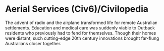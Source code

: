 # Aerial Services (Civ6)/Civilopedia

The advent of radio and the airplane transformed life for remote Australian settlements. Education and medical care was suddenly viable to Outback residents who previously had to fend for themselves. Though their homes were distant, such cutting-edge 20th century innovations brought far-flung Australians closer together.